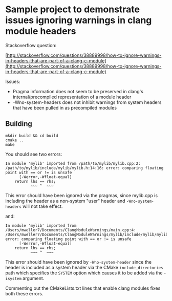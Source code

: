 # Sample project to demonstrate issues ignoring warnings in clang module headers

Stackoverflow question:

[http://stackoverflow.com/questions/38889998/how-to-ignore-warnings-in-headers-that-are-part-of-a-clang-c-module](http://stackoverflow.com/questions/38889998/how-to-ignore-warnings-in-headers-that-are-part-of-a-clang-c-module)

Issues:

* Pragma information does not seem to be preserved in clang's internal/precompiled representation of a module header
* -Wno-system-headers does not inhibit warnings from system headers that have been pulled in as precompiled modules

## Building

    mkdir build && cd build
    cmake ..
    make

You should see two errors:

```
In module 'mylib' imported from /path/to/mylib/mylib.cpp:2:
/path/to/mylib/include/mylib/mylib.h:14:16: error: comparing floating point with == or != is unsafe
      [-Werror,-Wfloat-equal]
    return lhs == rhs;
           ~~~ ^  ~~~
```

This error should have been ignored via the pragmas, since mylib.cpp is including the header as a non-system "user" header and `-Wno-system-headers` will not take effect.

and:

```
In module 'mylib' imported from /Users/mweller7/Documents/ClangModuleWarnings/main.cpp:4:
/Users/mweller7/Documents/ClangModuleWarnings/mylib/include/mylib/mylib.h:14:16: error: comparing floating point with == or != is unsafe
      [-Werror,-Wfloat-equal]
    return lhs == rhs;
           ~~~ ^  ~~~

```

This error should have been ignored by `-Wno-system-header` since the header is included as a system header via the CMake `include_directories` path which specifies the `SYSTEM` option which causes it to be added via the `-isystem` argument.

Commenting out the CMakeLists.txt lines that enable clang modules fixes both these errors.

